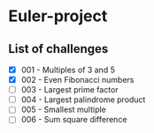 # Euler-project

## List of challenges

- [x] 001 - Multiples of 3 and 5
- [x] 002 - Even Fibonacci numbers
- [ ] 003 - Largest prime factor
- [ ] 004 - Largest palindrome product
- [ ] 005 - Smallest multiple
- [ ] 006 -	Sum square difference